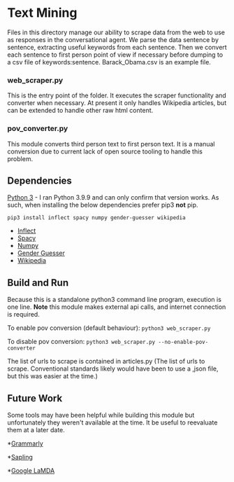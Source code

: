 # Text Mining
Files in this directory manage our ability to scrape data from the web to use as responses in the conversational agent. We parse the data sentence by sentence, extracting useful keywords from each sentence. Then we convert each sentence to first person point of view if necessary before dumping to a csv file of keywords:sentence. Barack_Obama.csv is an example file.

### web_scraper.py
This is the entry point of the folder. It executes the scraper functionality and converter when necessary. At present it only handles Wikipedia articles, but can be extended to handle other raw html content. 

### pov_converter.py
This module converts third person text to first person text. It is a manual conversion due to current lack of open source tooling to handle this problem. 

## Dependencies
[Python 3](https://www.python.org/download/releases/3.0/) - I ran Python 3.9.9 and can only confirm that version works. As such, when installing the below dependencies prefer pip3 **not** pip.

```pip3 install inflect spacy numpy gender-guesser wikipedia```

* [Inflect](https://pypi.org/project/inflect/)
* [Spacy](https://spacy.io/)
* [Numpy](https://numpy.org/doc/stable/index.html)
* [Gender Guesser](https://pypi.org/project/gender-guesser/)
* [Wikipedia](https://pypi.org/project/wikipedia/)

## Build and Run
Because this is a standalone python3 command line program, execution is one line. **Note** this module makes external api calls, and internet connection is required.

To enable pov conversion (default behaviour): ```python3 web_scraper.py``` 

To disable pov conversion: ```python3 web_scraper.py --no-enable-pov-converter``` 

The list of urls to scrape is contained in articles.py (The list of urls to scrape. Conventional standards likely would have been to use a ,json file, but this was easier at the time.)

## Future Work
Some tools may have been helpful while building this module but unfortunately they weren't available at the time. It be useful to reevaluate them at a later date. 

*[Grammarly](https://developer.grammarly.com/docs/)

*[Sapling](https://sapling.ai/)

*[Google LaMDA](https://blog.google/technology/ai/lamda/)


